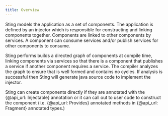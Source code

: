 ```yaml
---
title: Overview
---
```


Sting models the application as a set of components. The application is defined by an injector
which is responsible for constructing and linking components together. Components are linked to
other components by services. A component can consume services and/or publish services for other
components to consume.

Sting performs builds a directed graph of components at compile time, linking components via services
so that there is a component that publishes a service if another component requires a service. The
compiler analyzes the graph to ensure that is well formed and contains no cycles. If analysis is
successful then Sting will generate java source code to implement the injector.

Sting can create components directly if they are annotated with the {@api_url: Injectable} annotation
or it can call out to user code to construct the component (i.e. {@api_url: Provides} annotated methods
in {@api_url: Fragment} annotated types.)

